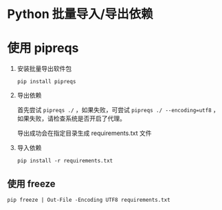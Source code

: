 # Python 批量导入/导出依赖


# 使用 pipreqs

1. 安装批量导出软件包
    
    `pip install pipreqs`
    
2. 导出依赖
    
    首先尝试 `pipreqs ./` ，如果失败，可尝试 `pipreqs ./ --encoding=utf8` ，如果失败，请检查系统是否开启了代理。
    
    导出成功会在指定目录生成 requirements.txt 文件
    
3. 导入依赖
    
    `pip install -r requirements.txt`
    

## 使用 freeze

`pip freeze | Out-File -Encoding UTF8 requirements.txt`